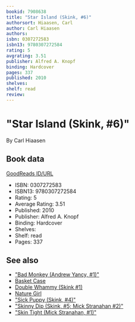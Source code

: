 ```yaml
---
bookid: 7908638
title: "Star Island (Skink, #6)"
authorsort: Hiaasen, Carl
author: Carl Hiaasen
authors: 
isbn: 0307272583
isbn13: 9780307272584
rating: 5
avgrating: 3.51
publisher: Alfred A. Knopf
binding: Hardcover
pages: 337
published: 2010
shelves: 
shelf: read
review: 
---
```


# "Star Island (Skink, #6)"

By Carl Hiaasen

## Book data

[GoodReads ID/URL](https://www.goodreads.com/book/show/7908638)

- ISBN: 0307272583
- ISBN13: 9780307272584
- Rating: 5
- Average Rating: 3.51
- Published: 2010
- Publisher: Alfred A. Knopf
- Binding: Hardcover
- Shelves: 
- Shelf: read
- Pages: 337


## See also

- ["Bad Monkey (Andrew Yancy, #1)"](Bad_Monkey_Andrew_Yancy__1.md)
- [Basket Case](Basket_Case.md)
- [Double Whammy (Skink #1)](Double_Whammy_Skink_1.md)
- [Nature Girl](Nature_Girl.md)
- ["Sick Puppy (Skink, #4)"](Sick_Puppy_Skink__4.md)
- ["Skinny Dip (Skink, #5; Mick Stranahan #2)"](Skinny_Dip_Skink__5;_Mick_Stranahan_2.md)
- ["Skin Tight (Mick Stranahan, #1)"](Skin_Tight_Mick_Stranahan__1.md)

